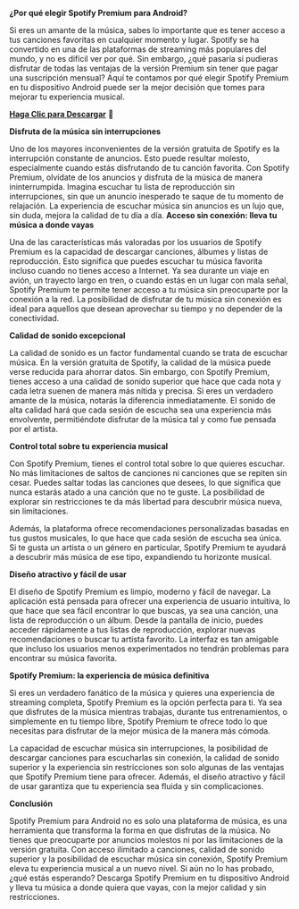 **¿Por qué elegir Spotify Premium para Android?**

Si eres un amante de la música, sabes lo importante que es tener acceso a tus canciones favoritas en cualquier momento y lugar. Spotify se ha convertido en una de las plataformas de streaming más populares del mundo, y no es difícil ver por qué. Sin embargo, ¿qué pasaría si pudieras disfrutar de todas las ventajas de la versión Premium sin tener que pagar una suscripción mensual? Aquí te contamos por qué elegir Spotify Premium en tu dispositivo Android puede ser la mejor decisión que tomes para mejorar tu experiencia musical.


**[Haga Clic para Descargar](https://tinyurl.com/356d8yj7)** 🎵


**Disfruta de la música sin interrupciones**

Uno de los mayores inconvenientes de la versión gratuita de Spotify es la interrupción constante de anuncios. Esto puede resultar molesto, especialmente cuando estás disfrutando de tu canción favorita. Con Spotify Premium, olvídate de los anuncios y disfruta de la música de manera ininterrumpida. Imagina escuchar tu lista de reproducción sin interrupciones, sin que un anuncio inesperado te saque de tu momento de relajación. La experiencia de escuchar música sin anuncios es un lujo que, sin duda, mejora la calidad de tu día a día.
**Acceso sin conexión: lleva tu música a donde vayas**

Una de las características más valoradas por los usuarios de Spotify Premium es la capacidad de descargar canciones, álbumes y listas de reproducción. Esto significa que puedes escuchar tu música favorita incluso cuando no tienes acceso a Internet. Ya sea durante un viaje en avión, un trayecto largo en tren, o cuando estás en un lugar con mala señal, Spotify Premium te permite tener acceso a tu música sin preocuparte por la conexión a la red. La posibilidad de disfrutar de tu música sin conexión es ideal para aquellos que desean aprovechar su tiempo y no depender de la conectividad.

**Calidad de sonido excepcional**

La calidad de sonido es un factor fundamental cuando se trata de escuchar música. En la versión gratuita de Spotify, la calidad de la música puede verse reducida para ahorrar datos. Sin embargo, con Spotify Premium, tienes acceso a una calidad de sonido superior que hace que cada nota y cada letra suenen de manera más nítida y precisa. Si eres un verdadero amante de la música, notarás la diferencia inmediatamente. El sonido de alta calidad hará que cada sesión de escucha sea una experiencia más envolvente, permitiéndote disfrutar de la música tal y como fue pensada por el artista.

**Control total sobre tu experiencia musical**

Con Spotify Premium, tienes el control total sobre lo que quieres escuchar. No más limitaciones de saltos de canciones ni canciones que se repiten sin cesar. Puedes saltar todas las canciones que desees, lo que significa que nunca estarás atado a una canción que no te guste. La posibilidad de explorar sin restricciones te da más libertad para descubrir música nueva, sin limitaciones.

Además, la plataforma ofrece recomendaciones personalizadas basadas en tus gustos musicales, lo que hace que cada sesión de escucha sea única. Si te gusta un artista o un género en particular, Spotify Premium te ayudará a descubrir más música de ese tipo, expandiendo tu horizonte musical.

**Diseño atractivo y fácil de usar**

El diseño de Spotify Premium es limpio, moderno y fácil de navegar. La aplicación está pensada para ofrecer una experiencia de usuario intuitiva, lo que hace que sea fácil encontrar lo que buscas, ya sea una canción, una lista de reproducción o un álbum. Desde la pantalla de inicio, puedes acceder rápidamente a tus listas de reproducción, explorar nuevas recomendaciones o buscar tu artista favorito. La interfaz es tan amigable que incluso los usuarios menos experimentados no tendrán problemas para encontrar su música favorita.

**Spotify Premium: la experiencia de música definitiva**

Si eres un verdadero fanático de la música y quieres una experiencia de streaming completa, Spotify Premium es la opción perfecta para ti. Ya sea que disfrutes de la música mientras trabajas, durante tus entrenamientos, o simplemente en tu tiempo libre, Spotify Premium te ofrece todo lo que necesitas para disfrutar de la mejor música de la manera más cómoda.

La capacidad de escuchar música sin interrupciones, la posibilidad de descargar canciones para escucharlas sin conexión, la calidad de sonido superior y la experiencia sin restricciones son solo algunas de las ventajas que Spotify Premium tiene para ofrecer. Además, el diseño atractivo y fácil de usar garantiza que tu experiencia sea fluida y sin complicaciones.

**Conclusión**

Spotify Premium para Android no es solo una plataforma de música, es una herramienta que transforma la forma en que disfrutas de la música. No tienes que preocuparte por anuncios molestos ni por las limitaciones de la versión gratuita. Con acceso ilimitado a canciones, calidad de sonido superior y la posibilidad de escuchar música sin conexión, Spotify Premium eleva tu experiencia musical a un nuevo nivel. Si aún no lo has probado, ¿qué estás esperando? Descarga Spotify Premium en tu dispositivo Android y lleva tu música a donde quiera que vayas, con la mejor calidad y sin restricciones.
